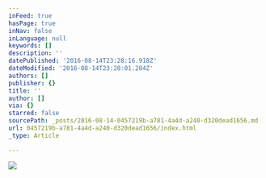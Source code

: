 ```yaml
---
inFeed: true
hasPage: true
inNav: false
inLanguage: null
keywords: []
description: ''
datePublished: '2016-08-14T23:28:16.918Z'
dateModified: '2016-08-14T23:28:01.284Z'
authors: []
publisher: {}
title: ''
author: []
via: {}
starred: false
sourcePath: _posts/2016-08-14-0457219b-a781-4a4d-a240-d320dead1656.md
url: 0457219b-a781-4a4d-a240-d320dead1656/index.html
_type: Article

---
```

![](https://the-grid-user-content.s3-us-west-2.amazonaws.com/1d0c2455-302b-4a00-b036-a99d4f5a7672.jpg)